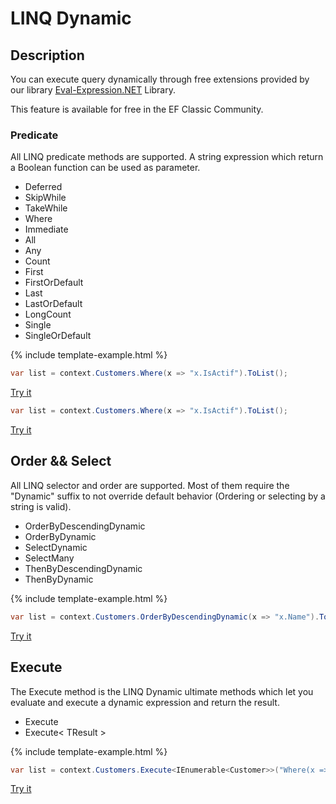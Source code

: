 # LINQ Dynamic

## Description
You can execute query dynamically through free extensions provided by our library [Eval-Expression.NET](http://eval-expression.net/) Library.

This feature is available for free in the EF Classic Community.

### Predicate

All LINQ predicate methods are supported. A string expression which return a Boolean function can be used as parameter.

 - Deferred
 - SkipWhile
 - TakeWhile
 - Where
 - Immediate
 - All
 - Any
 - Count
 - First
 - FirstOrDefault
 - Last
 - LastOrDefault
 - LongCount
 - Single
 - SingleOrDefault

{% include template-example.html %} 
```csharp
var list = context.Customers.Where(x => "x.IsActif").ToList();
```
[Try it](https://dotnetfiddle.net/GTttpq)

```csharp
var list = context.Customers.Where(x => "x.IsActif").ToList();
```
[Try it](https://dotnetfiddle.net/GTttpq)


## Order && Select

All LINQ selector and order are supported. Most of them require the "Dynamic" suffix to not override default behavior (Ordering or selecting by a string is valid).

 - OrderByDescendingDynamic
 - OrderByDynamic
 - SelectDynamic
 - SelectMany
 - ThenByDescendingDynamic
 - ThenByDynamic

{% include template-example.html %} 
```csharp
var list = context.Customers.OrderByDescendingDynamic(x => "x.Name").ToList();
```
[Try it](https://dotnetfiddle.net/Fwjgin)

## Execute

The Execute method is the LINQ Dynamic ultimate methods which let you evaluate and execute a dynamic expression and return the result.

 - Execute
 - Execute< TResult >

{% include template-example.html %} 
```csharp
var list = context.Customers.Execute<IEnumerable<Customer>>("Where(x => x.IsActif == true)").ToList();
```
[Try it](https://dotnetfiddle.net/7S3JS0)


